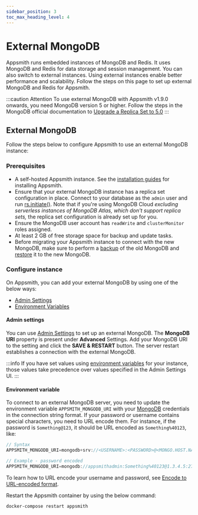 ```yaml
---
sidebar_position: 3
toc_max_heading_level: 4
---
```


# External MongoDB

Appsmith runs embedded instances of MongoDB and Redis. It uses MongoDB and Redis for data storage and session management. You can also switch to external instances. Using external instances enable better performance and scalability. Follow the steps on this page to set up external MongoDB and Redis for Appsmith.

:::caution Attention
To use external MongoDB with Appsmith v1.9.0 onwards, you need MongoDB version 5 or higher. Follow the steps in the MongoDB official documentation to [Upgrade a Replica Set to 5.0](https://www.mongodb.com/docs/manual/release-notes/5.0-upgrade-replica-set/)
:::

## External MongoDB

Follow the steps below to configure Appsmith to use an external MongoDB instance:

### Prerequisites

- A self-hosted Appsmith instance. See the [installation guides](/getting-started/setup/installation-guides) for installing Appsmith.
- Ensure that your external MongoDB instance has a replica set configuration in place. Connect to your database as the `admin` user and run [rs.initiate()](https://docs.mongodb.com/manual/reference/method/rs.initiate/). Note that if you're using MongoDB Cloud _excluding serverless instances of MongoDB Atlas, which don't support replica sets,_ the replica set configuration is already set up for you.
- Ensure the MongoDB user account has `readWrite` and `clusterMonitor` roles assigned.
- At least 2 GB of free storage space for backup and update tasks.
- Before migrating your Appsmith instance to connect with the new MongoDB, make sure to perform a [backup](/getting-started/setup/instance-management/appsmithctl#backup-database) of the old MongoDB and [restore](/getting-started/setup/instance-management/appsmithctl#restore-database) it to the new MongoDB.

### Configure instance

On Appsmith, you can add your external MongoDB by using one of the below ways:

- [Admin Settings](#admin-settings)
- [Environment Variables](#environment-variable)

#### Admin settings

You can use [Admin Settings](/getting-started/setup/instance-configuration#admin-settings) to set up an external MongoDB. The **MongoDB URI** property is present under **Advanced** Settings. Add your MongoDB URI to the setting and click the **SAVE & RESTART** button. The server restart establishes a connection with the external MongoDB.

<ZoomImage src="/img/setup-external-mongodb-using-admin-settings.png" alt="Setup an external MongoDB using Admin settings" caption="Setup an external MongoDB using Admin settings" />

:::info
If you have set values using [environment variables](#environment-variables) for your instance, those values take precedence over values specified in the Admin Settings UI.
:::

#### Environment variable

To connect to an external MongoDB server, you need to update the environment variable `APPSMITH_MONGODB_URI` with your [MongoDB](https://www.mongodb.com/cloud) credentials in the connection string format. If your password or username contains special characters, you need to URL encode them. For instance, if the password is `Something@123`, it should be URL encoded as `Something%40123`, like:

```js
// Syntax
APPSMITH_MONGODB_URI=mongodb+srv://<USERNAME>:<PASSWORD>@<MONGO.HOST.NAME>/<DATABASENAME>

// Example - password encoded
APPSMITH_MONGODB_URI=mongodb://appsmithadmin:Something%40123@1.3.4.5:27017/appsmith?retryWrites=true
```

To learn how to URL encode your username and password, see [Encode to URL-encoded format](https://www.urlencoder.org/).




Restart the Appsmith container by using the below command:

```bash
docker-compose restart appsmith
```
